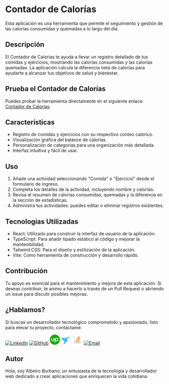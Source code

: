 # Contador de Calorías

Esta aplicación es una herramienta que permite el seguimiento y gestión de las calorías consumidas y quemadas a lo largo del día.

## Descripción

El Contador de Calorías te ayuda a llevar un registro detallado de tus comidas y ejercicios, mostrando las calorías consumidas y las calorías quemadas. La aplicación calcula la diferencia neta de calorías para ayudarte a alcanzar tus objetivos de salud y bienestar.

## Prueba el Contador de Calorías

Puedes probar la herramienta directamente en el siguiente enlace: [Contador de Calorías](https://contador-calorias-edb61.web.app).

## Características

- Registro de comidas y ejercicios con su respectivo conteo calórico.
- Visualización gráfica del balance de calorías.
- Personalización de categorías para una organización más detallada.
- Interfaz intuitiva y fácil de usar.

## Uso

1. Añade una actividad seleccionando "Comida" o "Ejercicio" desde el formulario de ingreso.
2. Completa los detalles de la actividad, incluyendo nombre y calorías.
3. Revisa el resumen de calorías consumidas, quemadas y la diferencia en la sección de estadísticas.
4. Administra tus actividades: puedes editar o eliminar registros existentes.

## Tecnologías Utilizadas

- React: Utilizado para construir la interfaz de usuario de la aplicación.
- TypeScript: Para añadir tipado estático al código y mejorar la mantenibilidad.
- Tailwind CSS: Para el diseño y estilización de la aplicación.
- Vite: Como herramienta de construcción y desarrollo rápido.

## Contribución

Tu apoyo es esencial para el mantenimiento y mejora de esta aplicación. Si deseas contribuir, te animo a hacerlo a través de un Pull Request o abriendo un issue para discutir posibles mejoras.


## ¿Hablamos?

Si buscas un desarrollador tecnológico comprometido y apasionado, listo para elevar tu proyecto, contáctame.

<p align="left">
  <a href="http://www.linkedin.com/in/albeiro-jose-burbano-tobar-759ba4297"><img src="https://img.icons8.com/fluent/48/000000/linkedin.png" alt="LinkedIn" width="32"></a>
  <a href="https://github.com/AlbeiroBurbanoTobar/ppi_pl_BurbanoA?tab=readme-ov-file"><img src="https://img.icons8.com/fluent/48/000000/github.png" alt="GitHub" width="32"></a>
  <a href="https://www.upwork.com/freelancers/~017e0544b7ea64d6c0?mp_source=share"><img src="https://raw.githubusercontent.com/AlbeiroBurbano/ImagenesIconos/main/upwork.png" alt="Upwork" width="32"></a>
  <a href="https://www.freelancer.com/u/Albeiro73?sb=t"><img src="https://raw.githubusercontent.com/AlbeiroBurbano/ImagenesIconos/main/freelancer.png" alt="Freelancer" width="32"></a>
  <a href="https://stackoverflow.com/users/24090991/albeiro-burbano"><img src="https://raw.githubusercontent.com/AlbeiroBurbano/ImagenesIconos/main/overflow.png" alt="Stack Overflow" width="32"></a>
  <a href="mailto:albeirojbt@gmail.com"><img src="https://img.icons8.com/fluent/48/000000/mail.png" alt="Email" width="32"></a>
</p>

## Autor

Hola, soy Albeiro Burbano, un entusiasta de la tecnología y desarrollador web dedicado a crear aplicaciones que enriquecen la vida cotidiana.
